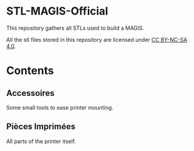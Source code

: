 # STL-MAGIS-Official

This repository gathers all STLs used to build a MAGIS.

All the stl files stored in this repository are licensed under [CC BY-NC-SA 4.0](https://creativecommons.org/licenses/by-nc-sa/4.0/).

# Contents

## Accessoires

Some small tools to ease printer mounting.

## Pièces Imprimées

All parts of the printer itself.